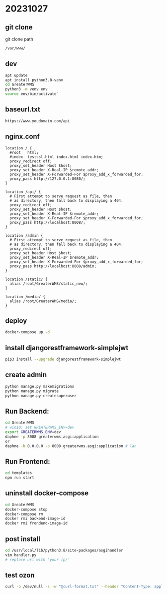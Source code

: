 # 20231027
## git clone
git clone path
```bash
/var/www/
```

## dev
```bash
apt update
apt install python3.8-venv
cd GreaterWMS
python3 -m venv env
source env/bin/activate`
```

## baseurl.txt
```bash
https://www.youdomain.com/api
```

## nginx.conf
```nginx
location / {
  #root   html;
  #index  testssl.html index.html index.htm;
  proxy_redirect off;
  proxy_set_header Host $host;
  proxy_set_header X-Real-IP $remote_addr;
  proxy_set_header X-Forwarded-For $proxy_add_x_forwarded_for;
  proxy_pass http://127.0.0.1:8080/;
}

location /api/ {
  # First attempt to serve request as file, then
  # as directory, then fall back to displaying a 404.
  proxy_redirect off;
  proxy_set_header Host $host;
  proxy_set_header X-Real-IP $remote_addr;
  proxy_set_header X-Forwarded-For $proxy_add_x_forwarded_for;
  proxy_pass http://localhost:8008/;
}

location /admin {
  # First attempt to serve request as file, then
  # as directory, then fall back to displaying a 404.
  proxy_redirect off;
  proxy_set_header Host $host;
  proxy_set_header X-Real-IP $remote_addr;
  proxy_set_header X-Forwarded-For $proxy_add_x_forwarded_for;
  proxy_pass http://localhost:8008/admin;
}

location /static/ {
  alias /root/GreaterWMS/static_new/;
}

location /media/ {
  alias /root/GreaterWMS/media/;
}
```

## deploy
```bash
docker-compose up -d
```

## install djangorestframework-simplejwt
```bash
pip3 install --upgrade djangorestframework-simplejwt
```

## create admin
```bash
python manage.py makemigrations
python manage.py migrate
python manage.py createsuperuser
```

## Run Backend:
```bash
cd GreaterWMS
# win10: set GREATERWMS_ENV=dev
export GREATERWMS_ENV=dev
daphne -p 8008 greaterwms.asgi:application
or
daphne -b 0.0.0.0 -p 8008 greaterwms.asgi:application # lan
```

## Run Frontend:
```bash
cd templates
npm run start
```

## uninstall docker-compose
```bash
cd GreaterWMS
docker-compose stop
docker-compose rm
docker rmi backend-image-id
docker rmi frondend-image-id
```

## post install
```bash
cd /usr/local/lib/python3.8/site-packages/asgihandler
vim handler.py
# replace url with 'your ip/'
```

## test ozon
```bash
curl -o /dev/null -s -w "@curl-format.txt" --header "Content-Type: application/json" --header "Client-Id: your-id" --header "Api-Key: your-key" --request POST --data '{"filter":{"cutoff_from":"2023-11-01T14:15:22Z","cutoff_to":"2023-11-11T14:15:22Z"},"limit":1,"offset":0}' https://api-seller.ozon.ru/v3/posting/fbs/unfulfilled/list
```